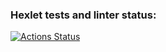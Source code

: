 ### Hexlet tests and linter status:
[![Actions Status](https://github.com/kseniia0503/frontend-project-46/actions/workflows/hexlet-check.yml/badge.svg)](https://github.com/kseniia0503/frontend-project-46/actions)